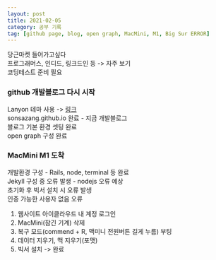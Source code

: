 ```yaml
---
layout: post
title: 2021-02-05
category: 공부 기록
tag: [github page, blog, open graph, MacMini, M1, Big Sur ERROR]
---
```


당근마켓 들어가고싶다<br>
프로그래머스, 인디드, 링크드인 등 -> 자주 보기 <br>
코딩테스트 준비 필요<br>

### github 개발블로그 다시 시작

Lanyon 테마 사용 -> [링크](https://jennysgap.tistory.com/entry/Github-Pages-02-Codinfox-Lanyon-%ED%85%8C%EB%A7%88-%EC%A0%81%EC%9A%A9) <br>
sonsazang.github.io 완료 - 지금 개발블로그<br>
블로그 기본 환경 셋팅 완료<br>
open graph 구성 완료<br>

### MacMini M1 도착

개발환경 구성 - Rails, node, terminal 등 완료 <br>
Jekyll 구성 중 오류 발생 - nodejs 오류 예상<br>
초기화 후 빅서 설치 시 오류 발생 <br>
인증 가능한 사용자 없음 오류<br>
1. 웹사이트 아이클라우드 내 계정 로그인<br>
2. MacMini(잠긴 기계) 삭제<br>
3. 복구 모드(commend + R, 맥미니 전원버튼 길게 누름) 부팅<br>
4. 데이터 지우기, 맥 지우기(포맷)<br>
5. 빅서 설치 -> 완료<br>

